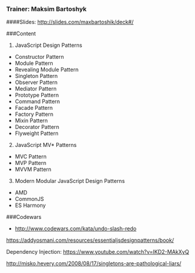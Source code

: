 ### Trainer: Maksim Bartoshyk
 
####Slides: 
http://slides.com/maxbartoshik/deck#/

###Content
1. JavaScript Design Patterns
  - Constructor Pattern
  - Module Pattern
  - Revealing Module Pattern
  - Singleton Pattern
  - Observer Pattern
  - Mediator Pattern
  - Prototype Pattern
  - Command Pattern
  - Facade Pattern
  - Factory Pattern
  - Mixin Pattern
  - Decorator Pattern
  - Flyweight Pattern
2. JavaScript MV* Patterns
  - MVC Pattern
  - MVP Pattern
  - MVVM Pattern
3. Modern Modular JavaScript Design Patterns
  - AMD
  - CommonJS
  - ES Harmony

###Codewars
- http://www.codewars.com/kata/undo-slash-redo

https://addyosmani.com/resources/essentialjsdesignpatterns/book/

Dependency Injection: 
https://www.youtube.com/watch?v=IKD2-MAkXyQ



http://misko.hevery.com/2008/08/17/singletons-are-pathological-liars/
